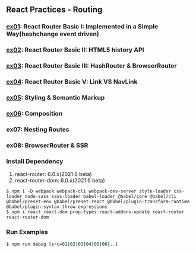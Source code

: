 ## React Practices - Routing

### [ex01](./src/01/App.js): React Router Basic I: Implemented in a Simple Way(hashchange event driven)
### [ex02](./src/02/App.js): React Router Basic II: HTML5 history API
### [ex03](./src/03/App.js): React Router Basic III: HashRouter &amp; BrowserRouter
### [ex04](./src/04/App.js): React Router Basic V: Link VS NavLink
### [ex05](./src/05/App.js): Styling &amp; Semantic Markup
### [ex06](./src/06/layout/SiteLayout.js): Composition
### ex07: Nesting Routes
### ex08: BrowserRouter & SSR

### Install Dependency
1. react-router: 6.0.x(2021.6 beta)
2. react-router-dom: 6.0.x(2021.6 beta)

```shell
$ npm i -D webpack webpack-cli webpack-dev-server style-loader css-loader node-sass sass-loader babel-loader @babel/core @babel/cli @babel/preset-env @babel/preset-react @babel/plugin-transform-runtime @babel/plugin-syntax-throw-expressions
$ npm i react react-dom prop-types react-addons-update react-router react-router-dom
```

### Run Examples
```bash
$ npm run debug [src=01|02|03|04|05|06|..]
```


